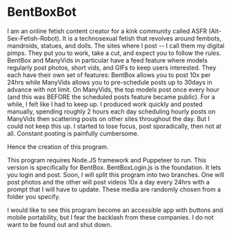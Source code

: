 # BentBoxBot

I am an online fetish content creator for a kink community called ASFR (Alt-Sex-Fetish-Robot).  It is a technosexual fetish that revolves around fembots, mandroids, statues, and dolls.  The sites where I post -- I call them my digital pimps.  They put you to work, take a cut, and expect you to follow the rules. BentBox and ManyVids in particular have a feed feature where models regularly post photos, short vids, and GIFs to keep users interested. 
They each have their own set of features: BentBox allows you to post 10x per 24hrs while ManyVids allows you to pre-schedule posts up to 30days in advance with not limit.  On ManyVids, the top models post once every hour (and this was BEFORE the scheduled posts feature became public).  For a while, I felt like I had to keep up.  I produced work quickly and posted manually, spending roughly 2 hours each day scheduling hourly posts on ManyVids then scattering posts on other sites throughout the day.  But I could not keep this up.  I started to lose focus, post sporadically, then not at all. Constant posting is painfully cumbersome.

Hence the creation of this program.  

This program requires Node.JS framework and Puppeteer to run.  This version is specifically for BentBox.  BentBoxLogin.js is the foundation.  It lets you login and post.  Soon, I will split this program into two branches.  One will post photos and the other will post videos 10x a day every 24hrs with a prompt that I will have to update.  These media are randomly chosen from a folder you specify.

I would like to see this program become an accessible app with buttons and mobile portability, but I fear the backlash from these companies.  I do not want to be found out and shut down.  
